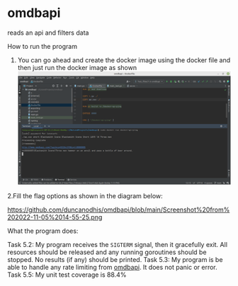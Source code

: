 # omdbapi
reads an api and filters data


How to run the program
1. You can go ahead and create the docker image using the docker file and then just run the docker image as shown
![Alt text](https://github.com/duncanodhis/omdbapi/blob/main/Screenshot%20from%202022-11-05%2014-15-29.png "How to run it as a docker image")

2.Fill the flag options as shown in the diagram below:

https://github.com/duncanodhis/omdbapi/blob/main/Screenshot%20from%202022-11-05%2014-55-25.png


What the program does:

Task 5.2: My program receives the `SIGTERM` signal, then it gracefully exit. All resources should be released and any running goroutines should be stopped. No results (if any) should be printed. 
Task 5.3: My program is  be able to handle any rate limiting from [omdbapi](https://www.omdbapi.com/). It does not  panic or error.
Task 5.5: My unit test coverage  is  88.4%
